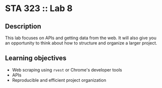 # STA 323 :: Lab 8

## Description

This lab focuses on APIs and getting data from the web. It will also give you
an opportunity to think about how to structure and organize a larger project.

## Learning objectives

- Web scraping using `rvest` or Chrome's developer tools
- APIs
- Reproducible and efficient project organization
